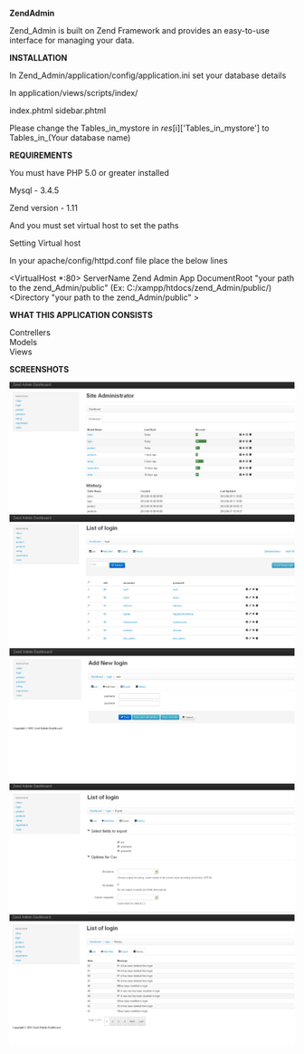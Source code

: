 <b>ZendAdmin</b>

Zend_Admin is built on Zend Framework and provides an easy-to-use interface for managing your data.


<b>INSTALLATION</b>

In Zend_Admin/application/config/application.ini set your database details

In application/views/scripts/index/

index.phtml
sidebar.phtml

Please change the Tables_in_mystore in $res[$i]['Tables_in_mystore'] to Tables_in_(Your database name)


<b>REQUIREMENTS</b>

You must have PHP 5.0 or greater installed

Mysql - 3.4.5

Zend version - 1.11

And you must set virtual host to set the paths

Setting Virtual host 

In your apache/config/httpd.conf file place the below lines

 <VirtualHost *:80>
   ServerName Zend Admin App
   DocumentRoot "your path to the zend_Admin/public"     (Ex: C:/xampp/htdocs/zend_Admin/public/)
   <Directory "your path to the zend_Admin/public" >
   </Directory>
</VirtualHost>


<b>WHAT THIS APPLICATION CONSISTS </b>

Contrellers<br/>
Models<br/>
Views<br/>

<b>SCREENSHOTS</b>

 <img style="max-width:100%;" src="https://github.com/fathima-nyros/Zend_Admin/raw/master/screenshots/Zend_Admin1.jpg" alt="Zend_Admin" title="Zend_Admin">
 <img style="max-width:100%;" src="https://github.com/fathima-nyros/Zend_Admin/raw/master/screenshots/Zend_Admin2.jpg" alt="Zend_Admin" title="Zend_Admin">
 <img style="max-width:100%;" src="https://github.com/fathima-nyros/Zend_Admin/raw/master/screenshots/Zend_Admin3.jpg" alt="Zend_Admin" title="Zend_Admin">
 <img style="max-width:100%;" src="https://github.com/fathima-nyros/Zend_Admin/raw/master/screenshots/Zend_Admin4.jpg" alt="Zend_Admin" title="Zend_Admin">
 <img style="max-width:100%;" src="https://github.com/fathima-nyros/Zend_Admin/raw/master/screenshots/Zend_Admin5.jpg" alt="Zend_Admin" title="Zend_Admin">
